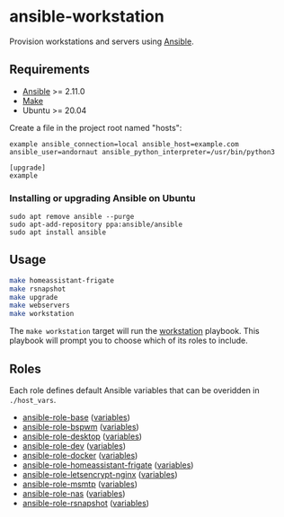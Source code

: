 # ansible-workstation

Provision workstations and servers using [Ansible](https://www.ansible.com/).

## Requirements

* [Ansible](https://www.ansible.com/) >= 2.11.0
* [Make](https://www.gnu.org/software/make/)
* Ubuntu >= 20.04

Create a file in the project root named "hosts":
```
example ansible_connection=local ansible_host=example.com ansible_user=andornaut ansible_python_interpreter=/usr/bin/python3

[upgrade]
example
```

### Installing or upgrading Ansible on Ubuntu

```
sudo apt remove ansible --purge
sudo apt-add-repository ppa:ansible/ansible
sudo apt install ansible
```

## Usage

```bash
make homeassistant-frigate
make rsnapshot
make upgrade
make webservers
make workstation
```

The `make workstation` target will run the [workstation](./workstation.yml) playbook.
This playbook will prompt you to choose which of its roles to include.

## Roles

Each role defines default Ansible variables that can be overidden in `./host_vars`.

- [ansible-role-base](https://github.com/andornaut/ansible-role-base/)
([variables](https://github.com/andornaut/ansible-role-base/blob/master/defaults/main.yml))
- [ansible-role-bspwm](https://github.com/andornaut/ansible-role-bspwm/)
([variables](https://github.com/andornaut/ansible-role-bspwm/blob/master/defaults/main.yml))
- [ansible-role-desktop](./roles/desktop/)
([variables](./roles/desktop/defaults/main.yml))
- [ansible-role-dev](./roles/dev/)
([variables](./roles/dev/defaults/main.yml))
- [ansible-role-docker](https://github.com/andornaut/ansible-role-docker/)
([variables](https://github.com/andornaut/ansible-role-docker/blob/master/defaults/main.yml))
- [ansible-role-homeassistant-frigate](https://github.com/andornaut/ansible-role-homeassistant-frigate/)
([variables](https://github.com/andornaut/ansible-role-homeassistant-frigate/blob/main/defaults/main.yml))
- [ansible-role-letsencrypt-nginx](https://github.com/andornaut/ansible-role-letsencrypt-nginx/)
([variables](https://github.com/andornaut/ansible-role-letsencrypt-nginx/blob/master/defaults/main.yml))
- [ansible-role-msmtp](./roles/msmtp/)
([variables](./roles/msmtp/defaults/main.yml))
- [ansible-role-nas](./roles/nas/)
([variables](./roles/nas/defaults/main.yml))
- [ansible-role-rsnapshot](https://github.com/andornaut/ansible-role-rsnapshot/)
([variables](https://github.com/andornaut/ansible-role-rsnapshot/blob/master/defaults/main.yml))
